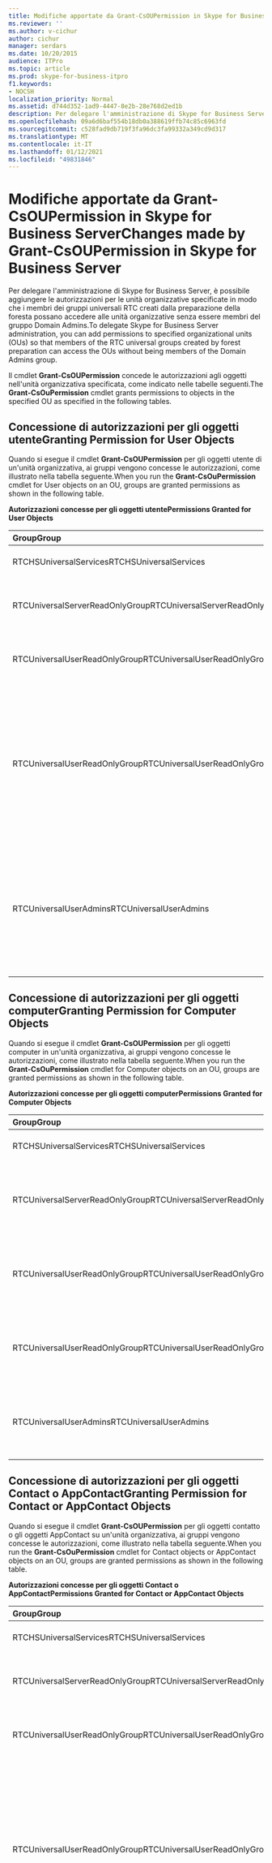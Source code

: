 ```yaml
---
title: Modifiche apportate da Grant-CsOUPermission in Skype for Business Server
ms.reviewer: ''
ms.author: v-cichur
author: cichur
manager: serdars
ms.date: 10/20/2015
audience: ITPro
ms.topic: article
ms.prod: skype-for-business-itpro
f1.keywords:
- NOCSH
localization_priority: Normal
ms.assetid: d744d352-1ad9-4447-8e2b-28e768d2ed1b
description: Per delegare l'amministrazione di Skype for Business Server, è possibile aggiungere le autorizzazioni per le unità organizzative specificate in modo che i membri dei gruppi universali RTC creati dalla preparazione della foresta possano accedere alle unità organizzative senza essere membri del gruppo Domain Admins.
ms.openlocfilehash: 09a6d6baf554b18db0a388619ffb74c85c6963fd
ms.sourcegitcommit: c528fad9db719f3fa96dc3fa99332a349cd9d317
ms.translationtype: MT
ms.contentlocale: it-IT
ms.lasthandoff: 01/12/2021
ms.locfileid: "49831846"
---
```

# <a name="changes-made-by-grant-csoupermission-in-skype-for-business-server"></a><span data-ttu-id="b99c5-103">Modifiche apportate da Grant-CsOUPermission in Skype for Business Server</span><span class="sxs-lookup"><span data-stu-id="b99c5-103">Changes made by Grant-CsOUPermission in Skype for Business Server</span></span>
 
<span data-ttu-id="b99c5-104">Per delegare l'amministrazione di Skype for Business Server, è possibile aggiungere le autorizzazioni per le unità organizzative specificate in modo che i membri dei gruppi universali RTC creati dalla preparazione della foresta possano accedere alle unità organizzative senza essere membri del gruppo Domain Admins.</span><span class="sxs-lookup"><span data-stu-id="b99c5-104">To delegate Skype for Business Server administration, you can add permissions to specified organizational units (OUs) so that members of the RTC universal groups created by forest preparation can access the OUs without being members of the Domain Admins group.</span></span> 
  
<span data-ttu-id="b99c5-105">Il cmdlet **Grant-CsOUPermission** concede le autorizzazioni agli oggetti nell'unità organizzativa specificata, come indicato nelle tabelle seguenti.</span><span class="sxs-lookup"><span data-stu-id="b99c5-105">The **Grant-CsOuPermission** cmdlet grants permissions to objects in the specified OU as specified in the following tables.</span></span>
  
## <a name="granting-permission-for-user-objects"></a><span data-ttu-id="b99c5-106">Concessione di autorizzazioni per gli oggetti utente</span><span class="sxs-lookup"><span data-stu-id="b99c5-106">Granting Permission for User Objects</span></span>

<span data-ttu-id="b99c5-107">Quando si esegue il cmdlet **Grant-CsOUPermission** per gli oggetti utente di un'unità organizzativa, ai gruppi vengono concesse le autorizzazioni, come illustrato nella tabella seguente.</span><span class="sxs-lookup"><span data-stu-id="b99c5-107">When you run the **Grant-CsOuPermission** cmdlet for User objects on an OU, groups are granted permissions as shown in the following table.</span></span>
  
<span data-ttu-id="b99c5-108">**Autorizzazioni concesse per gli oggetti utente**</span><span class="sxs-lookup"><span data-stu-id="b99c5-108">**Permissions Granted for User Objects**</span></span>

|<span data-ttu-id="b99c5-109">**Group**</span><span class="sxs-lookup"><span data-stu-id="b99c5-109">**Group**</span></span>|<span data-ttu-id="b99c5-110">**Autorizzazione**</span><span class="sxs-lookup"><span data-stu-id="b99c5-110">**Permission**</span></span>|<span data-ttu-id="b99c5-111">**Si applica a**</span><span class="sxs-lookup"><span data-stu-id="b99c5-111">**Applies to**</span></span>|
|:-----|:-----|:-----|
|<span data-ttu-id="b99c5-112">RTCHSUniversalServices</span><span class="sxs-lookup"><span data-stu-id="b99c5-112">RTCHSUniversalServices</span></span>  <br/> |<span data-ttu-id="b99c5-113">Replica modifiche directory</span><span class="sxs-lookup"><span data-stu-id="b99c5-113">Replicating directory changes</span></span>  <br/> |<span data-ttu-id="b99c5-114">Solo questo oggetto</span><span class="sxs-lookup"><span data-stu-id="b99c5-114">This object only</span></span>  <br/> |
|<span data-ttu-id="b99c5-115">RTCUniversalServerReadOnlyGroup</span><span class="sxs-lookup"><span data-stu-id="b99c5-115">RTCUniversalServerReadOnlyGroup</span></span>  <br/> |<span data-ttu-id="b99c5-116">Elenca contenuto</span><span class="sxs-lookup"><span data-stu-id="b99c5-116">List contents</span></span>  <br/> <span data-ttu-id="b99c5-117">Leggere tutte le proprietà</span><span class="sxs-lookup"><span data-stu-id="b99c5-117">Read all properties</span></span>  <br/> <span data-ttu-id="b99c5-118">Autorizzazioni di lettura</span><span class="sxs-lookup"><span data-stu-id="b99c5-118">Read permissions</span></span>  <br/> |<span data-ttu-id="b99c5-119">Solo questo oggetto</span><span class="sxs-lookup"><span data-stu-id="b99c5-119">This object only</span></span>  <br/> |
|<span data-ttu-id="b99c5-120">RTCUniversalUserReadOnlyGroup</span><span class="sxs-lookup"><span data-stu-id="b99c5-120">RTCUniversalUserReadOnlyGroup</span></span>  <br/> |<span data-ttu-id="b99c5-121">Elenca contenuto</span><span class="sxs-lookup"><span data-stu-id="b99c5-121">List contents</span></span>  <br/> <span data-ttu-id="b99c5-122">Leggere tutte le proprietà</span><span class="sxs-lookup"><span data-stu-id="b99c5-122">Read all properties</span></span>  <br/> <span data-ttu-id="b99c5-123">Autorizzazioni di lettura</span><span class="sxs-lookup"><span data-stu-id="b99c5-123">Read permissions</span></span>  <br/> |<span data-ttu-id="b99c5-124">Solo questo oggetto</span><span class="sxs-lookup"><span data-stu-id="b99c5-124">This object only</span></span>  <br/> |
|<span data-ttu-id="b99c5-125">RTCUniversalUserReadOnlyGroup</span><span class="sxs-lookup"><span data-stu-id="b99c5-125">RTCUniversalUserReadOnlyGroup</span></span>  <br/> |<span data-ttu-id="b99c5-126">Leggere RTCUserSearchPropertySet</span><span class="sxs-lookup"><span data-stu-id="b99c5-126">Read RTCUserSearchPropertySet</span></span>  <br/> <span data-ttu-id="b99c5-127">Leggere RTCUserProvisioningPropertySet</span><span class="sxs-lookup"><span data-stu-id="b99c5-127">Read RTCUserProvisioningPropertySet</span></span>  <br/> <span data-ttu-id="b99c5-128">Leggere RTCPropertySet</span><span class="sxs-lookup"><span data-stu-id="b99c5-128">Read RTCPropertySet</span></span>  <br/> <span data-ttu-id="b99c5-129">Leggere Public-Information</span><span class="sxs-lookup"><span data-stu-id="b99c5-129">Read Public-Information</span></span>  <br/> <span data-ttu-id="b99c5-130">Leggere General-Information</span><span class="sxs-lookup"><span data-stu-id="b99c5-130">Read General-Information</span></span>  <br/> <span data-ttu-id="b99c5-131">Leggere le restrizioni degli account utente</span><span class="sxs-lookup"><span data-stu-id="b99c5-131">Read User-Account-Restrictions</span></span>  <br/> |<span data-ttu-id="b99c5-132">Oggetti utente discendente</span><span class="sxs-lookup"><span data-stu-id="b99c5-132">Descendant User objects</span></span>  <br/> |
|<span data-ttu-id="b99c5-133">RTCUniversalUserAdmins</span><span class="sxs-lookup"><span data-stu-id="b99c5-133">RTCUniversalUserAdmins</span></span>  <br/> |<span data-ttu-id="b99c5-134">Scrittura RTCUserSearchPropertySet</span><span class="sxs-lookup"><span data-stu-id="b99c5-134">Write RTCUserSearchPropertySet</span></span>  <br/> <span data-ttu-id="b99c5-135">Scrittura msExchUCVoiceMailSettings</span><span class="sxs-lookup"><span data-stu-id="b99c5-135">Write msExchUCVoiceMailSettings</span></span>  <br/> <span data-ttu-id="b99c5-136">Scrittura RTCUserProvisioningPropertySet</span><span class="sxs-lookup"><span data-stu-id="b99c5-136">Write RTCUserProvisioningPropertySet</span></span>  <br/> <span data-ttu-id="b99c5-137">Scrittura RTCPropertySet</span><span class="sxs-lookup"><span data-stu-id="b99c5-137">Write RTCPropertySet</span></span>  <br/> <span data-ttu-id="b99c5-138">Scrittura proxyAddresses</span><span class="sxs-lookup"><span data-stu-id="b99c5-138">Write proxyAddresses</span></span>  <br/> |<span data-ttu-id="b99c5-139">Oggetti utente discendente</span><span class="sxs-lookup"><span data-stu-id="b99c5-139">Descendant User objects</span></span>  <br/> |
   
## <a name="granting-permission-for-computer-objects"></a><span data-ttu-id="b99c5-140">Concessione di autorizzazioni per gli oggetti computer</span><span class="sxs-lookup"><span data-stu-id="b99c5-140">Granting Permission for Computer Objects</span></span>

<span data-ttu-id="b99c5-141">Quando si esegue il cmdlet **Grant-CsOUPermission** per gli oggetti computer in un'unità organizzativa, ai gruppi vengono concesse le autorizzazioni, come illustrato nella tabella seguente.</span><span class="sxs-lookup"><span data-stu-id="b99c5-141">When you run the **Grant-CsOuPermission** cmdlet for Computer objects on an OU, groups are granted permissions as shown in the following table.</span></span>
  
<span data-ttu-id="b99c5-142">**Autorizzazioni concesse per gli oggetti computer**</span><span class="sxs-lookup"><span data-stu-id="b99c5-142">**Permissions Granted for Computer Objects**</span></span>

|<span data-ttu-id="b99c5-143">**Group**</span><span class="sxs-lookup"><span data-stu-id="b99c5-143">**Group**</span></span>|<span data-ttu-id="b99c5-144">**Autorizzazione**</span><span class="sxs-lookup"><span data-stu-id="b99c5-144">**Permission**</span></span>|<span data-ttu-id="b99c5-145">**Si applica a**</span><span class="sxs-lookup"><span data-stu-id="b99c5-145">**Applies to**</span></span>|
|:-----|:-----|:-----|
|<span data-ttu-id="b99c5-146">RTCHSUniversalServices</span><span class="sxs-lookup"><span data-stu-id="b99c5-146">RTCHSUniversalServices</span></span>  <br/> |<span data-ttu-id="b99c5-147">Replica modifiche directory</span><span class="sxs-lookup"><span data-stu-id="b99c5-147">Replicating directory changes</span></span>  <br/> |<span data-ttu-id="b99c5-148">Solo questo oggetto</span><span class="sxs-lookup"><span data-stu-id="b99c5-148">This object only</span></span>  <br/> |
|<span data-ttu-id="b99c5-149">RTCUniversalServerReadOnlyGroup</span><span class="sxs-lookup"><span data-stu-id="b99c5-149">RTCUniversalServerReadOnlyGroup</span></span>  <br/> |<span data-ttu-id="b99c5-150">Elenca contenuto</span><span class="sxs-lookup"><span data-stu-id="b99c5-150">List contents</span></span>  <br/> <span data-ttu-id="b99c5-151">Leggere tutte le proprietà</span><span class="sxs-lookup"><span data-stu-id="b99c5-151">Read all properties</span></span>  <br/> <span data-ttu-id="b99c5-152">Autorizzazioni di lettura</span><span class="sxs-lookup"><span data-stu-id="b99c5-152">Read permissions</span></span>  <br/> |<span data-ttu-id="b99c5-153">Solo questo oggetto</span><span class="sxs-lookup"><span data-stu-id="b99c5-153">This object only</span></span>  <br/> |
|<span data-ttu-id="b99c5-154">RTCUniversalUserReadOnlyGroup</span><span class="sxs-lookup"><span data-stu-id="b99c5-154">RTCUniversalUserReadOnlyGroup</span></span>  <br/> |<span data-ttu-id="b99c5-155">Elenca contenuto</span><span class="sxs-lookup"><span data-stu-id="b99c5-155">List contents</span></span>  <br/> <span data-ttu-id="b99c5-156">Leggere tutte le proprietà</span><span class="sxs-lookup"><span data-stu-id="b99c5-156">Read all properties</span></span>  <br/> <span data-ttu-id="b99c5-157">Autorizzazioni di lettura</span><span class="sxs-lookup"><span data-stu-id="b99c5-157">Read permissions</span></span>  <br/> |<span data-ttu-id="b99c5-158">Solo questo oggetto</span><span class="sxs-lookup"><span data-stu-id="b99c5-158">This object only</span></span>  <br/> |
|<span data-ttu-id="b99c5-159">RTCUniversalUserReadOnlyGroup</span><span class="sxs-lookup"><span data-stu-id="b99c5-159">RTCUniversalUserReadOnlyGroup</span></span>  <br/> |<span data-ttu-id="b99c5-160">Leggere Public-Information</span><span class="sxs-lookup"><span data-stu-id="b99c5-160">Read Public-Information</span></span>  <br/> <span data-ttu-id="b99c5-161">Lettura convalidata-DNS-host-name</span><span class="sxs-lookup"><span data-stu-id="b99c5-161">Read Validated-DNS-Host-Name</span></span>  <br/> |<span data-ttu-id="b99c5-162">Oggetti Computer discendenti</span><span class="sxs-lookup"><span data-stu-id="b99c5-162">Descendant Computer objects</span></span>  <br/> |
|<span data-ttu-id="b99c5-163">RTCUniversalUserAdmins</span><span class="sxs-lookup"><span data-stu-id="b99c5-163">RTCUniversalUserAdmins</span></span>  <br/> |<span data-ttu-id="b99c5-164">Leggere Public-Information</span><span class="sxs-lookup"><span data-stu-id="b99c5-164">Read Public-Information</span></span>  <br/> <span data-ttu-id="b99c5-165">Lettura convalidata-DNS-host-name</span><span class="sxs-lookup"><span data-stu-id="b99c5-165">Read Validated-DNS-Host-Name</span></span>  <br/> |<span data-ttu-id="b99c5-166">Oggetti Computer discendenti</span><span class="sxs-lookup"><span data-stu-id="b99c5-166">Descendant Computer objects</span></span>  <br/> |
   
## <a name="granting-permission-for-contact-or-appcontact-objects"></a><span data-ttu-id="b99c5-167">Concessione di autorizzazioni per gli oggetti Contact o AppContact</span><span class="sxs-lookup"><span data-stu-id="b99c5-167">Granting Permission for Contact or AppContact Objects</span></span>

<span data-ttu-id="b99c5-168">Quando si esegue il cmdlet **Grant-CsOUPermission** per gli oggetti contatto o gli oggetti AppContact su un'unità organizzativa, ai gruppi vengono concesse le autorizzazioni, come illustrato nella tabella seguente.</span><span class="sxs-lookup"><span data-stu-id="b99c5-168">When you run the **Grant-CsOuPermission** cmdlet for Contact objects or AppContact objects on an OU, groups are granted permissions as shown in the following table.</span></span>
  
<span data-ttu-id="b99c5-169">**Autorizzazioni concesse per gli oggetti Contact o AppContact**</span><span class="sxs-lookup"><span data-stu-id="b99c5-169">**Permissions Granted for Contact or AppContact Objects**</span></span>

|<span data-ttu-id="b99c5-170">**Group**</span><span class="sxs-lookup"><span data-stu-id="b99c5-170">**Group**</span></span>|<span data-ttu-id="b99c5-171">**Autorizzazione**</span><span class="sxs-lookup"><span data-stu-id="b99c5-171">**Permission**</span></span>|<span data-ttu-id="b99c5-172">**Si applica a**</span><span class="sxs-lookup"><span data-stu-id="b99c5-172">**Applies to**</span></span>|
|:-----|:-----|:-----|
|<span data-ttu-id="b99c5-173">RTCHSUniversalServices</span><span class="sxs-lookup"><span data-stu-id="b99c5-173">RTCHSUniversalServices</span></span>  <br/> |<span data-ttu-id="b99c5-174">Replica modifiche directory</span><span class="sxs-lookup"><span data-stu-id="b99c5-174">Replicating directory changes</span></span>  <br/> |<span data-ttu-id="b99c5-175">Solo questo oggetto</span><span class="sxs-lookup"><span data-stu-id="b99c5-175">This object only</span></span>  <br/> |
|<span data-ttu-id="b99c5-176">RTCUniversalServerReadOnlyGroup</span><span class="sxs-lookup"><span data-stu-id="b99c5-176">RTCUniversalServerReadOnlyGroup</span></span>  <br/> |<span data-ttu-id="b99c5-177">Elenca contenuto</span><span class="sxs-lookup"><span data-stu-id="b99c5-177">List contents</span></span>  <br/> <span data-ttu-id="b99c5-178">Leggere tutte le proprietà</span><span class="sxs-lookup"><span data-stu-id="b99c5-178">Read all properties</span></span>  <br/> <span data-ttu-id="b99c5-179">Autorizzazioni di lettura</span><span class="sxs-lookup"><span data-stu-id="b99c5-179">Read permissions</span></span>  <br/> |<span data-ttu-id="b99c5-180">Solo questo oggetto</span><span class="sxs-lookup"><span data-stu-id="b99c5-180">This object only</span></span>  <br/> |
|<span data-ttu-id="b99c5-181">RTCUniversalUserReadOnlyGroup</span><span class="sxs-lookup"><span data-stu-id="b99c5-181">RTCUniversalUserReadOnlyGroup</span></span>  <br/> |<span data-ttu-id="b99c5-182">Elenca contenuto</span><span class="sxs-lookup"><span data-stu-id="b99c5-182">List contents</span></span>  <br/> <span data-ttu-id="b99c5-183">Leggere tutte le proprietà</span><span class="sxs-lookup"><span data-stu-id="b99c5-183">Read all properties</span></span>  <br/> <span data-ttu-id="b99c5-184">Autorizzazioni di lettura</span><span class="sxs-lookup"><span data-stu-id="b99c5-184">Read permissions</span></span>  <br/> |<span data-ttu-id="b99c5-185">Solo questo oggetto</span><span class="sxs-lookup"><span data-stu-id="b99c5-185">This object only</span></span>  <br/> |
|<span data-ttu-id="b99c5-186">RTCUniversalUserReadOnlyGroup</span><span class="sxs-lookup"><span data-stu-id="b99c5-186">RTCUniversalUserReadOnlyGroup</span></span>  <br/> |<span data-ttu-id="b99c5-187">Leggere RTCUserSearchPropertySet</span><span class="sxs-lookup"><span data-stu-id="b99c5-187">Read RTCUserSearchPropertySet</span></span>  <br/> <span data-ttu-id="b99c5-188">Leggere RTCUserProvisioningPropertySet</span><span class="sxs-lookup"><span data-stu-id="b99c5-188">Read RTCUserProvisioningPropertySet</span></span>  <br/> <span data-ttu-id="b99c5-189">Leggere RTCPropertySet</span><span class="sxs-lookup"><span data-stu-id="b99c5-189">Read RTCPropertySet</span></span>  <br/> <span data-ttu-id="b99c5-190">Leggere Public-Information</span><span class="sxs-lookup"><span data-stu-id="b99c5-190">Read Public-Information</span></span>  <br/> <span data-ttu-id="b99c5-191">Leggere General-Information</span><span class="sxs-lookup"><span data-stu-id="b99c5-191">Read General-Information</span></span>  <br/> <span data-ttu-id="b99c5-192">Leggere Personal-Information</span><span class="sxs-lookup"><span data-stu-id="b99c5-192">Read Personal-Information</span></span>  <br/> <span data-ttu-id="b99c5-193">Leggere le restrizioni degli account utente</span><span class="sxs-lookup"><span data-stu-id="b99c5-193">Read User-Account-Restrictions</span></span>  <br/> |<span data-ttu-id="b99c5-194">Oggetti contatto discendenti</span><span class="sxs-lookup"><span data-stu-id="b99c5-194">Descendant Contact objects</span></span>  <br/> |
|<span data-ttu-id="b99c5-195">RTCUniversalUserAdmins</span><span class="sxs-lookup"><span data-stu-id="b99c5-195">RTCUniversalUserAdmins</span></span>  <br/> |<span data-ttu-id="b99c5-196">Scrittura RTCUserSearchPropertySet</span><span class="sxs-lookup"><span data-stu-id="b99c5-196">Write RTCUserSearchPropertySet</span></span>  <br/> <span data-ttu-id="b99c5-197">Scrittura otherIpPhone</span><span class="sxs-lookup"><span data-stu-id="b99c5-197">Write otherIpPhone</span></span>  <br/> <span data-ttu-id="b99c5-198">Scrittura di displayName</span><span class="sxs-lookup"><span data-stu-id="b99c5-198">Write displayName</span></span>  <br/> <span data-ttu-id="b99c5-199">Descrizione di scrittura</span><span class="sxs-lookup"><span data-stu-id="b99c5-199">Write description</span></span>  <br/> <span data-ttu-id="b99c5-200">Scrittura telephoneNumber</span><span class="sxs-lookup"><span data-stu-id="b99c5-200">Write telephoneNumber</span></span>  <br/> <span data-ttu-id="b99c5-201">Scrittura msExchUCVoiceMailSettings</span><span class="sxs-lookup"><span data-stu-id="b99c5-201">Write msExchUCVoiceMailSettings</span></span>  <br/> <span data-ttu-id="b99c5-202">Scrittura RTCUserProvisioningPropertySet</span><span class="sxs-lookup"><span data-stu-id="b99c5-202">Write RTCUserProvisioningPropertySet</span></span>  <br/> <span data-ttu-id="b99c5-203">Scrittura RTCPropertySet</span><span class="sxs-lookup"><span data-stu-id="b99c5-203">Write RTCPropertySet</span></span>  <br/> <span data-ttu-id="b99c5-204">Scrittura proxyAddresses</span><span class="sxs-lookup"><span data-stu-id="b99c5-204">Write proxyAddresses</span></span>  <br/> |<span data-ttu-id="b99c5-205">Oggetti contatto discendenti</span><span class="sxs-lookup"><span data-stu-id="b99c5-205">Descendant Contact objects</span></span>  <br/> |
   
## <a name="granting-permission-for-device-objects"></a><span data-ttu-id="b99c5-206">Concessione di autorizzazioni per gli oggetti Device</span><span class="sxs-lookup"><span data-stu-id="b99c5-206">Granting Permission for Device Objects</span></span>

<span data-ttu-id="b99c5-207">Quando si esegue il cmdlet **Grant-CsOUPermission** per gli oggetti Device in un'unità organizzativa, ai gruppi vengono concesse le autorizzazioni, come illustrato nella tabella seguente.</span><span class="sxs-lookup"><span data-stu-id="b99c5-207">When you run the **Grant-CsOuPermission** cmdlet for Device objects on an OU, groups are granted permissions as shown in the following table.</span></span>
  
<span data-ttu-id="b99c5-208">**Autorizzazioni concesse per gli oggetti Device**</span><span class="sxs-lookup"><span data-stu-id="b99c5-208">**Permissions Granted for Device Objects**</span></span>

|<span data-ttu-id="b99c5-209">**Group**</span><span class="sxs-lookup"><span data-stu-id="b99c5-209">**Group**</span></span>|<span data-ttu-id="b99c5-210">**Autorizzazione**</span><span class="sxs-lookup"><span data-stu-id="b99c5-210">**Permission**</span></span>|<span data-ttu-id="b99c5-211">**Si applica a**</span><span class="sxs-lookup"><span data-stu-id="b99c5-211">**Applies to**</span></span>|
|:-----|:-----|:-----|
|<span data-ttu-id="b99c5-212">RTCHSUniversalServices</span><span class="sxs-lookup"><span data-stu-id="b99c5-212">RTCHSUniversalServices</span></span>  <br/> |<span data-ttu-id="b99c5-213">Replica modifiche directory</span><span class="sxs-lookup"><span data-stu-id="b99c5-213">Replicating directory changes</span></span>  <br/> |<span data-ttu-id="b99c5-214">Solo questo oggetto</span><span class="sxs-lookup"><span data-stu-id="b99c5-214">This object only</span></span>  <br/> |
|<span data-ttu-id="b99c5-215">RTCUniversalServerReadOnlyGroup</span><span class="sxs-lookup"><span data-stu-id="b99c5-215">RTCUniversalServerReadOnlyGroup</span></span>  <br/> |<span data-ttu-id="b99c5-216">Elenca contenuto</span><span class="sxs-lookup"><span data-stu-id="b99c5-216">List contents</span></span>  <br/> <span data-ttu-id="b99c5-217">Leggere tutte le proprietà</span><span class="sxs-lookup"><span data-stu-id="b99c5-217">Read all properties</span></span>  <br/> <span data-ttu-id="b99c5-218">Autorizzazioni di lettura</span><span class="sxs-lookup"><span data-stu-id="b99c5-218">Read permissions</span></span>  <br/> |<span data-ttu-id="b99c5-219">Solo questo oggetto</span><span class="sxs-lookup"><span data-stu-id="b99c5-219">This object only</span></span>  <br/> |
|<span data-ttu-id="b99c5-220">RTCUniversalUserReadOnlyGroup</span><span class="sxs-lookup"><span data-stu-id="b99c5-220">RTCUniversalUserReadOnlyGroup</span></span>  <br/> |<span data-ttu-id="b99c5-221">Elenca contenuto</span><span class="sxs-lookup"><span data-stu-id="b99c5-221">List contents</span></span>  <br/> <span data-ttu-id="b99c5-222">Leggere tutte le proprietà</span><span class="sxs-lookup"><span data-stu-id="b99c5-222">Read all properties</span></span>  <br/> <span data-ttu-id="b99c5-223">Autorizzazioni di lettura</span><span class="sxs-lookup"><span data-stu-id="b99c5-223">Read permissions</span></span>  <br/> |<span data-ttu-id="b99c5-224">Solo questo oggetto</span><span class="sxs-lookup"><span data-stu-id="b99c5-224">This object only</span></span>  <br/> |
|<span data-ttu-id="b99c5-225">RTCUniversalUserReadOnlyGroup</span><span class="sxs-lookup"><span data-stu-id="b99c5-225">RTCUniversalUserReadOnlyGroup</span></span>  <br/> |<span data-ttu-id="b99c5-226">Leggere RTCUserSearchPropertySet</span><span class="sxs-lookup"><span data-stu-id="b99c5-226">Read RTCUserSearchPropertySet</span></span>  <br/> <span data-ttu-id="b99c5-227">Leggere RTCUserProvisioningPropertySet</span><span class="sxs-lookup"><span data-stu-id="b99c5-227">Read RTCUserProvisioningPropertySet</span></span>  <br/> <span data-ttu-id="b99c5-228">Leggere RTCPropertySet</span><span class="sxs-lookup"><span data-stu-id="b99c5-228">Read RTCPropertySet</span></span>  <br/> <span data-ttu-id="b99c5-229">Leggere Public-Information</span><span class="sxs-lookup"><span data-stu-id="b99c5-229">Read Public-Information</span></span>  <br/> <span data-ttu-id="b99c5-230">Leggere Personal-Information</span><span class="sxs-lookup"><span data-stu-id="b99c5-230">Read Personal-Information</span></span>  <br/> <span data-ttu-id="b99c5-231">Leggere General-Information</span><span class="sxs-lookup"><span data-stu-id="b99c5-231">Read General-Information</span></span>  <br/> <span data-ttu-id="b99c5-232">Leggere le restrizioni degli account utente</span><span class="sxs-lookup"><span data-stu-id="b99c5-232">Read User-Account-Restrictions</span></span>  <br/> |<span data-ttu-id="b99c5-233">Oggetti contatto discendenti</span><span class="sxs-lookup"><span data-stu-id="b99c5-233">Descendant Contact objects</span></span>  <br/> |
|<span data-ttu-id="b99c5-234">RTCUniversalUserAdmins</span><span class="sxs-lookup"><span data-stu-id="b99c5-234">RTCUniversalUserAdmins</span></span>  <br/> |<span data-ttu-id="b99c5-235">Crea elemento figlio</span><span class="sxs-lookup"><span data-stu-id="b99c5-235">Create child</span></span>  <br/> <span data-ttu-id="b99c5-236">Elimina elemento figlio</span><span class="sxs-lookup"><span data-stu-id="b99c5-236">Delete child</span></span>  <br/> <span data-ttu-id="b99c5-237">Elimina albero</span><span class="sxs-lookup"><span data-stu-id="b99c5-237">Delete tree</span></span>  <br/> |<span data-ttu-id="b99c5-238">Contatto</span><span class="sxs-lookup"><span data-stu-id="b99c5-238">Contact</span></span>  <br/> |
|<span data-ttu-id="b99c5-239">RTCUniversalUserAdmins</span><span class="sxs-lookup"><span data-stu-id="b99c5-239">RTCUniversalUserAdmins</span></span>  <br/> |<span data-ttu-id="b99c5-240">Scrittura di displayName</span><span class="sxs-lookup"><span data-stu-id="b99c5-240">Write displayName</span></span>  <br/> <span data-ttu-id="b99c5-241">Descrizione di scrittura</span><span class="sxs-lookup"><span data-stu-id="b99c5-241">Write description</span></span>  <br/> <span data-ttu-id="b99c5-242">Scrittura telephoneNumber</span><span class="sxs-lookup"><span data-stu-id="b99c5-242">Write telephoneNumber</span></span>  <br/> |<span data-ttu-id="b99c5-243">Oggetti utente discendente</span><span class="sxs-lookup"><span data-stu-id="b99c5-243">Descendant User objects</span></span>  <br/> |
|<span data-ttu-id="b99c5-244">RTCUniversalUserAdmins</span><span class="sxs-lookup"><span data-stu-id="b99c5-244">RTCUniversalUserAdmins</span></span>  <br/> |<span data-ttu-id="b99c5-245">Scrittura RTCUserSearchPropertySet</span><span class="sxs-lookup"><span data-stu-id="b99c5-245">Write RTCUserSearchPropertySet</span></span>  <br/> <span data-ttu-id="b99c5-246">Scrittura otherIpPhone</span><span class="sxs-lookup"><span data-stu-id="b99c5-246">Write otherIpPhone</span></span>  <br/> <span data-ttu-id="b99c5-247">Scrittura di displayName</span><span class="sxs-lookup"><span data-stu-id="b99c5-247">Write displayName</span></span>  <br/> <span data-ttu-id="b99c5-248">Descrizione di scrittura</span><span class="sxs-lookup"><span data-stu-id="b99c5-248">Write description</span></span>  <br/> <span data-ttu-id="b99c5-249">Scrittura telephoneNumber</span><span class="sxs-lookup"><span data-stu-id="b99c5-249">Write telephoneNumber</span></span>  <br/> <span data-ttu-id="b99c5-250">Scrittura msExchUCVoiceMailSettings</span><span class="sxs-lookup"><span data-stu-id="b99c5-250">Write msExchUCVoiceMailSettings</span></span>  <br/> <span data-ttu-id="b99c5-251">Scrittura RTCUserProvisioningPropertySet</span><span class="sxs-lookup"><span data-stu-id="b99c5-251">Write RTCUserProvisioningPropertySet</span></span>  <br/> <span data-ttu-id="b99c5-252">Scrittura RTCPropertySet</span><span class="sxs-lookup"><span data-stu-id="b99c5-252">Write RTCPropertySet</span></span>  <br/> <span data-ttu-id="b99c5-253">Scrittura proxyAddresses</span><span class="sxs-lookup"><span data-stu-id="b99c5-253">Write proxyAddresses</span></span>  <br/> |<span data-ttu-id="b99c5-254">Oggetti contatto discendenti</span><span class="sxs-lookup"><span data-stu-id="b99c5-254">Descendant Contact objects</span></span>  <br/> |
   
## <a name="granting-permission-for-inetorgperson-objects"></a><span data-ttu-id="b99c5-255">Concessione di autorizzazioni per gli oggetti InetOrgPerson</span><span class="sxs-lookup"><span data-stu-id="b99c5-255">Granting Permission for InetOrgPerson Objects</span></span>

<span data-ttu-id="b99c5-256">Quando si esegue il cmdlet **Grant-CsOUPermission** per gli oggetti InetOrgPerson in un'unità organizzativa, ai gruppi vengono concesse le autorizzazioni, come illustrato nella tabella seguente.</span><span class="sxs-lookup"><span data-stu-id="b99c5-256">When you run the **Grant-CsOuPermission** cmdlet for InetOrgPerson objects on an OU, groups are granted permissions as shown in the following table.</span></span>
  
<span data-ttu-id="b99c5-257">**Autorizzazioni concesse per gli oggetti InetOrgPerson**</span><span class="sxs-lookup"><span data-stu-id="b99c5-257">**Permissions Granted for InetOrgPerson Objects**</span></span>

|<span data-ttu-id="b99c5-258">**Group**</span><span class="sxs-lookup"><span data-stu-id="b99c5-258">**Group**</span></span>|<span data-ttu-id="b99c5-259">**Autorizzazione**</span><span class="sxs-lookup"><span data-stu-id="b99c5-259">**Permission**</span></span>|<span data-ttu-id="b99c5-260">**Si applica a**</span><span class="sxs-lookup"><span data-stu-id="b99c5-260">**Applies to**</span></span>|
|:-----|:-----|:-----|
|<span data-ttu-id="b99c5-261">RTCHSUniversalServices</span><span class="sxs-lookup"><span data-stu-id="b99c5-261">RTCHSUniversalServices</span></span>  <br/> |<span data-ttu-id="b99c5-262">Replica modifiche directory</span><span class="sxs-lookup"><span data-stu-id="b99c5-262">Replicating directory changes</span></span>  <br/> |<span data-ttu-id="b99c5-263">Solo questo oggetto</span><span class="sxs-lookup"><span data-stu-id="b99c5-263">This object only</span></span>  <br/> |
|<span data-ttu-id="b99c5-264">RTCUniversalServerReadOnlyGroup</span><span class="sxs-lookup"><span data-stu-id="b99c5-264">RTCUniversalServerReadOnlyGroup</span></span>  <br/> |<span data-ttu-id="b99c5-265">Elenca contenuto</span><span class="sxs-lookup"><span data-stu-id="b99c5-265">List contents</span></span>  <br/> <span data-ttu-id="b99c5-266">Leggere tutte le proprietà</span><span class="sxs-lookup"><span data-stu-id="b99c5-266">Read all properties</span></span>  <br/> <span data-ttu-id="b99c5-267">Autorizzazioni di lettura</span><span class="sxs-lookup"><span data-stu-id="b99c5-267">Read permissions</span></span>  <br/> |<span data-ttu-id="b99c5-268">Solo questo oggetto</span><span class="sxs-lookup"><span data-stu-id="b99c5-268">This object only</span></span>  <br/> |
|<span data-ttu-id="b99c5-269">RTCUniversalUserReadOnlyGroup</span><span class="sxs-lookup"><span data-stu-id="b99c5-269">RTCUniversalUserReadOnlyGroup</span></span>  <br/> |<span data-ttu-id="b99c5-270">Elenca contenuto</span><span class="sxs-lookup"><span data-stu-id="b99c5-270">List contents</span></span>  <br/> <span data-ttu-id="b99c5-271">Leggere tutte le proprietà</span><span class="sxs-lookup"><span data-stu-id="b99c5-271">Read all properties</span></span>  <br/> <span data-ttu-id="b99c5-272">Autorizzazioni di lettura</span><span class="sxs-lookup"><span data-stu-id="b99c5-272">Read permissions</span></span>  <br/> |<span data-ttu-id="b99c5-273">Solo questo oggetto</span><span class="sxs-lookup"><span data-stu-id="b99c5-273">This object only</span></span>  <br/> |
|<span data-ttu-id="b99c5-274">RTCUniversalUserReadOnlyGroup</span><span class="sxs-lookup"><span data-stu-id="b99c5-274">RTCUniversalUserReadOnlyGroup</span></span>  <br/> |<span data-ttu-id="b99c5-275">Leggere RTCUserSearchPropertySet</span><span class="sxs-lookup"><span data-stu-id="b99c5-275">Read RTCUserSearchPropertySet</span></span>  <br/> <span data-ttu-id="b99c5-276">Leggere RTCUserProvisioningPropertySet</span><span class="sxs-lookup"><span data-stu-id="b99c5-276">Read RTCUserProvisioningPropertySet</span></span>  <br/> <span data-ttu-id="b99c5-277">Leggere RTCPropertySet</span><span class="sxs-lookup"><span data-stu-id="b99c5-277">Read RTCPropertySet</span></span>  <br/> <span data-ttu-id="b99c5-278">Leggere Personal-Information</span><span class="sxs-lookup"><span data-stu-id="b99c5-278">Read Personal-Information</span></span>  <br/> <span data-ttu-id="b99c5-279">Leggere Public-Information</span><span class="sxs-lookup"><span data-stu-id="b99c5-279">Read Public-Information</span></span>  <br/> <span data-ttu-id="b99c5-280">Leggere General-Information</span><span class="sxs-lookup"><span data-stu-id="b99c5-280">Read General-Information</span></span>  <br/> <span data-ttu-id="b99c5-281">Leggere le restrizioni degli account utente</span><span class="sxs-lookup"><span data-stu-id="b99c5-281">Read User-Account-Restrictions</span></span>  <br/> |<span data-ttu-id="b99c5-282">Oggetti inetOrgPerson discendenti</span><span class="sxs-lookup"><span data-stu-id="b99c5-282">Descendant inetOrgPerson objects</span></span>  <br/> |
|<span data-ttu-id="b99c5-283">RTCUniversalUserAdmins</span><span class="sxs-lookup"><span data-stu-id="b99c5-283">RTCUniversalUserAdmins</span></span>  <br/> |<span data-ttu-id="b99c5-284">Scrittura RTCUserSearchPropertySet</span><span class="sxs-lookup"><span data-stu-id="b99c5-284">Write RTCUserSearchPropertySet</span></span>  <br/> <span data-ttu-id="b99c5-285">Scrittura RTCUserProvisioningPropertySet</span><span class="sxs-lookup"><span data-stu-id="b99c5-285">Write RTCUserProvisioningPropertySet</span></span>  <br/> <span data-ttu-id="b99c5-286">Scrittura RTCPropertySet</span><span class="sxs-lookup"><span data-stu-id="b99c5-286">Write RTCPropertySet</span></span>  <br/> <span data-ttu-id="b99c5-287">Scrittura proxyAddresses</span><span class="sxs-lookup"><span data-stu-id="b99c5-287">Write proxyAddresses</span></span>  <br/> |<span data-ttu-id="b99c5-288">Oggetti inetOrgPerson discendenti</span><span class="sxs-lookup"><span data-stu-id="b99c5-288">Descendant inetOrgPerson objects</span></span>  <br/> |
   

